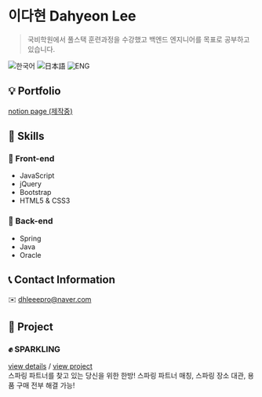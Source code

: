 # 이다현 Dahyeon Lee
> 국비학원에서 풀스택 훈련과정을 수강했고 백엔드 엔지니어를 목표로 공부하고 있습니다.

![한국어](https://shields.io/badge/-한국어-414141) ![日本語](https://shields.io/badge/-日本語-36566F) ![ENG](https://shields.io/badge/-ENG-113B92) 
## :bulb: Portfolio
[notion page (제작중)](https://www.notion.so/Dahyeon-Lee-bab98e05e290404e8599125d7eca8f2b)
## :mag_right: Skills
### :full_moon_with_face: Front-end
* JavaScript
* jQuery
* Bootstrap
* HTML5 & CSS3
### :new_moon_with_face: Back-end
* Spring
* Java
* Oracle
## :telephone_receiver: Contact Information
:envelope: dhleeepro@naver.com
## :page_facing_up: Project
### :fist: SPARKLING
[view details](https://www.notion.so/Sparkling-11d8186e4a1d4fc996e3a8608bc845fe) / [view project](https://github.com/C0RVU55/Sparkling_)
<br>스파링 파트너를 찾고 있는 당신을 위한 한방! 스파링 파트너 매칭, 스파링 장소 대관, 용품 구매 전부 해결 가능!
<!--
**C0RVU55/C0RVU55** is a ✨ _special_ ✨ repository because its `README.md` (this file) appears on your GitHub profile.

Here are some ideas to get you started:

- 🔭 I’m currently working on ...
- 🌱 I’m currently learning ...
- 👯 I’m looking to collaborate on ...
- 🤔 I’m looking for help with ...
- 💬 Ask me about ...
- 📫 How to reach me: ...
- 😄 Pronouns: ...
- ⚡ Fun fact: ...
-->

